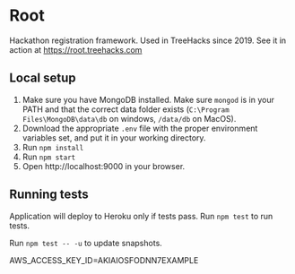 # Root

Hackathon registration framework. Used in TreeHacks since 2019. See it in action at https://root.treehacks.com

## Local setup
1. Make sure you have MongoDB installed. Make sure `mongod` is in your PATH and that the correct data folder exists (`C:\Program Files\MongoDB\data\db` on windows, `/data/db` on MacOS).
1. Download the appropriate `.env` file with the proper environment variables set, and put it in your working directory.
1. Run `npm install`
1. Run `npm start`
1. Open http://localhost:9000 in your browser.

## Running tests
Application will deploy to Heroku only if tests pass.
Run `npm test` to run tests.

Run `npm test -- -u` to update snapshots.


AWS_ACCESS_KEY_ID=AKIAIOSFODNN7EXAMPLE
